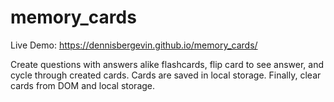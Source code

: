 # memory_cards

Live Demo: https://dennisbergevin.github.io/memory_cards/

Create questions with answers alike flashcards, flip card to see answer, and cycle through created cards. Cards are saved in local storage. Finally, clear cards from DOM and local storage.
